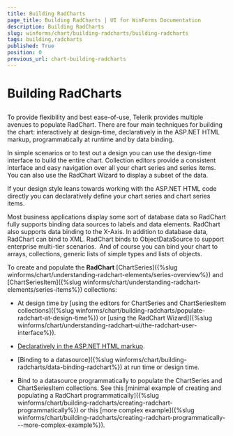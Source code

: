 ```yaml
---
title: Building RadCharts
page_title: Building RadCharts | UI for WinForms Documentation
description: Building RadCharts
slug: winforms/chart/building-radcharts/building-radcharts
tags: building,radcharts
published: True
position: 0
previous_url: chart-building-radcharts
---
```


# Building RadCharts



## 

To provide flexibility and best ease-of-use, Telerik provides multiple avenues to populate RadChart. There are four main techniques for building the chart: interactively at design-time, declaratively in the ASP.NET HTML markup, programmatically at runtime and by data binding.

In simple scenarios or to test out a design you can use the design-time interface to build the entire chart. Collection editors provide a consistent interface and easy navigation over all your chart series and series items. You can also use the RadChart Wizard to display a subset of the data.

If your design style leans towards working with the ASP.NET HTML code directly you can declaratively define your chart series and chart series items.

Most business applications display some sort of database data so RadChart fully supports binding data sources to labels and data elements. RadChart also supports data binding to the X-Axis. In addition to database data, RadChart can bind to XML. RadChart binds to ObjectDataSource to support enterprise multi-tier scenarios.  And of course you can bind your chart to arrays, collections, generic lists of simple types and lists of objects.

To create and populate the __RadChart__ [ChartSeries]({%slug winforms/chart/understanding-radchart-elements/series-overview%}) and [ChartSeriesItem]({%slug winforms/chart/understanding-radchart-elements/series-items%}) collections: 

* At design time by [using the editors for ChartSeries and ChartSeriesItem collections]({%slug winforms/chart/building-radcharts/populate-radchart-at-design-time%}) or [using the RadChart Wizard]({%slug winforms/chart/understanding-radchart-ui/the-radchart-user-interface%}). 


* [Declaratively in the ASP.NET HTML markup](30AD2813-E341-45AA-8E72-1070A6EA895B). 


* [Binding to a datasource]({%slug winforms/chart/building-radcharts/data-binding-radchart%}) at run time or design time. 


* Bind to a datasource programmatically to populate the ChartSeries and ChartSeriesItem collections. See this [minimal example of creating and populating a RadChart programmatically]({%slug winforms/chart/building-radcharts/creating-radchart-programmatically%}) or this [more complex example]({%slug winforms/chart/building-radcharts/creating-radchart-programmatically---more-complex-example%}).
